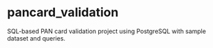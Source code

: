 # pancard_validation
SQL-based PAN card validation project using PostgreSQL with sample dataset and queries.
